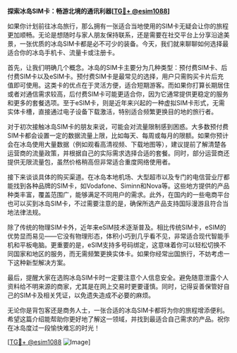 **探索冰岛SIM卡：畅游北境的通讯利器[[TG💪+ @esim1088](https://t.me/s/esim1088)]**

如果你计划前往冰岛旅行，那么拥有一张适合当地使用的SIM卡无疑会让你的旅程更加顺畅。无论是想随时与家人朋友保持联系，还是需要在社交平台上分享沿途美景，一张优质的冰岛SIM卡都是必不可少的装备。今天，我们就来聊聊如何选择最适合你的冰岛手机卡、流量卡或注册卡。

首先，让我们明确几个概念。冰岛的SIM卡主要分为几种类型：预付费SIM卡、后付费SIM卡以及eSIM卡。预付费SIM卡是最常见的选择，用户只需购买卡片后充值即可使用。这类卡的优点在于灵活方便，适合短期游客。而如果你打算长期居住或者对通信需求较高，后付费SIM卡可能更适合你，因为它通常提供更稳定的服务和更多的套餐选项。至于eSIM卡，则是近年来兴起的一种虚拟SIM卡形式，无需实体卡槽，直接通过电子设备下载激活，特别适合频繁更换目的地的旅行者。

对于初次接触冰岛SIM卡的朋友来说，可能会对流量限制感到困惑。大多数预付费SIM卡都会设置一定的数据流量上限，比如每天、每周或每月的限额。如果你预计会在冰岛使用大量数据（例如观看高清视频、下载地图等），建议提前了解清楚各运营商的流量政策，并根据自己的实际需求选择合适的套餐。同时，部分运营商还提供无限流量包，虽然价格稍高但非常适合重度网络使用者。

接下来谈谈具体的购买渠道。在冰岛本地机场、大型超市以及专门的电信营业厅都能找到各种品牌的SIM卡，如Vodafone、Siminn和Nova等。这些地方提供的产品种类丰富，覆盖范围广，能够满足不同用户的需求。此外，在国内的一些电商平台也可以买到冰岛SIM卡，不过需要注意的是，确保所选产品支持国际漫游且符合当地法律法规。

除了传统的物理SIM卡外，近年来eSIM技术逐渐普及。相比传统SIM卡，eSIM的优势显而易见——它没有物理形态，体积小巧到几乎看不见，非常适合现代智能手机和平板电脑。更重要的是，eSIM支持多号码绑定，这意味着你可以轻松切换不同国家和地区的服务，而无需频繁更换实体卡。如果你经常出国旅行，不妨考虑一下这种新型解决方案。

最后，提醒大家在选购冰岛SIM卡时一定要注意个人信息安全。避免随意泄露个人资料给不明来源的商家，尤其是在网上交易时更要谨慎。同时，记得妥善保管好自己的SIM卡及相关凭证，以免遗失造成不必要的麻烦。

无论你是背包客还是商务人士，一张合适的冰岛SIM卡都将为你的旅程增添便利。希望这篇介绍能帮助你更好地了解这一领域，并找到最适合自己需求的产品。祝你在冰岛度过一段愉快难忘的时光！

[[TG💪+ @esim1088](https://t.me/s/esim1088) ![Image](https://i.postimg.cc/4NQfJmqS/Snipaste-2025-05-13-00-14-12.png)]
